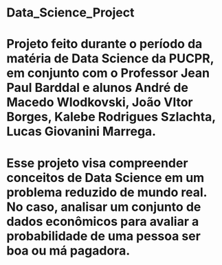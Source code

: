 # Data_Science_Project
# Projeto feito durante o período da matéria de Data Science da PUCPR, em conjunto com o Professor Jean Paul Barddal e alunos André de Macedo Wlodkovski, João VItor Borges, Kalebe Rodrigues Szlachta, Lucas Giovanini Marrega.
# Esse projeto visa compreender conceitos de Data Science em um problema reduzido de mundo real. No caso, analisar um conjunto de dados econômicos para avaliar a probabilidade de uma pessoa ser boa ou má pagadora.
